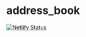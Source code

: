 # address_book

[![Netlify Status](https://api.netlify.com/api/v1/badges/71269cb1-a522-4bbe-9453-9271d5f4f798/deploy-status)](https://app.netlify.com/sites/unruffled-bell-4e102f/deploys)
